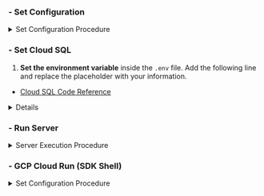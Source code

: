 ### - Set Configuration

<details>
<summary>Set Configuration Procedure</summary>

1.  **Create a `.env` file** in the root of the project directory.

2.  **Set the environment variable** inside the `.env` file. Add the following line and replace the placeholder with the absolute path to your Google Cloud service account JSON key.

    ```ini
    # .env
    GOOGLE_APPLICATION_CREDENTIALS="/path/to/your/service-account-key.json"
    ```

</details>


### - Set Cloud SQL

</details>

1.  **Set the environment variable** inside the `.env` file. Add the following line and replace the placeholder with your information.

* [Cloud SQL Code Reference](https://github.com/qbxlvnf11/google-cloud-sql/tree/main)

<details>

    ```ini
    # .env
    CLOUD_SQL_INSTANCE=...

    DB_USER=...
    DB_PASSWORD=...
    DB_NAME=...

    DB_DRIVER=...
    DB_API_DRIVER=...

    DB_PROMPT_TABLE=...
    ```

</details>


### - Run Server

<details>
<summary>Server Execution Procedure</summary>

1. Create Docker Network in Server

```
docker network create api_server_network
```

2. Build Server Docker Env

```
## detached
docker rmi -f api_server_env_detached
docker build --build-arg SERVER_PORT={SERVER_PORT} -t api_server_env_detached -f Dockerfile.detached .
## foreground
docker rmi -f api_server_env_foreground
docker build -t api_server_env_foreground -f Dockerfile.foreground .
```

3. Run Server Docker Container

```
export PUBLIC_IP=$(curl -s ifconfig.me)
## detached
docker stop api_server_detached
docker run --rm -d --name api_server_detached -p {SERVER_PORT}:{SERVER_PORT} --network api_server_network -e PUBLIC_IP=$PUBLIC_IP api_server_env_detached
## foreground
docker rm -f api_server_foreground
export SERVER_PORT={SERVER_PORT}
docker run -it --name api_server_foreground -p $SERVER_PORT:$SERVER_PORT --network api_server_network -e PUBLIC_IP=$PUBLIC_IP -e SERVER_PORT=$SERVER_PORT \
  -v {root_path}:/workspace/api_server -w /workspace/api_server api_server_env_foreground bash
```

4. Check Real-Time Logs

```
docker logs -f api_server_detached
```

5. Run Server (foreground)

```
uvicorn server:app --host 0.0.0.0 --port $SERVER_PORT
```

</details>

### - GCP Cloud Run (SDK Shell)

<details>
<summary>Set Configuration Procedure</summary>

1. [Install](https://cloud.google.com/sdk/docs/install?hl=ko)

2. Preparation

```
gcloud auth login
gcloud config set project [GCP_PROJECT_ID]
# Checking Docker Build 
docker build --build-arg SERVER_PORT={SERVER_PORT} -t api_server_env -f Dockerfile .
```

3. Push the image to Google Container Registry (GCR) or Artifact Registry

```
# Region settings (Check if asia-south3 is supported by GCR; most use asia.gcr.io)
gcloud config set compute/region asia-south3
# Docker authentication
gcloud auth configure-docker
# Image tagging and pushing
docker tag api_server_env asia.gcr.io/[GCP_PROJECT_ID]/api_server_env:latest
docker push asia.gcr.io/[GCP_PROJECT_ID]/api_server_env:latest
```

4. Deploy to Cloud Run

```
gcloud run deploy api-server \
  --image asia.gcr.io/[GCP_PROJECT_ID]/api_server_env:latest \
  --platform managed \
  --region asia-south1 \
  --allow-unauthenticated
```

5. Grant permission to expose the Cloud Run service to the external Internet so that anyone can access it.

* If you encounter permission issues such as "Error: Forbidden Your client does not have permission to get URL from this server," modify the iam.allowedPolicyMemberDomains organization policy.

```
gcloud beta run services add-iam-policy-binding api-server --region=asia-south1 --member=allUsers --role=roles/run.invoker
```

</details>
